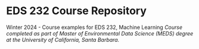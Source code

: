 # EDS 232 Course Repository

Winter 2024 - Course examples for EDS 232, Machine Learning
_Course completed as part of Master of Environmental Data Science (MEDS) degree at the University of California, Santa Barbara._
